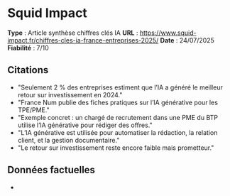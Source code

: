 # Squid Impact

**Type** : Article synthèse chiffres clés IA
**URL** : https://www.squid-impact.fr/chiffres-cles-ia-france-entreprises-2025/
**Date** : 24/07/2025
**Fiabilité** : 7/10

## Citations

* "Seulement 2 % des entreprises estiment que l’IA a généré le meilleur retour sur investissement en 2024."
* "France Num publie des fiches pratiques sur l’IA générative pour les TPE/PME."
* "Exemple concret : un chargé de recrutement dans une PME du BTP utilise l’IA générative pour rédiger des offres."
* "L’IA générative est utilisée pour automatiser la rédaction, la relation client, et la gestion documentaire."
* "Le retour sur investissement reste encore faible mais prometteur."

## Données factuelles

- 
